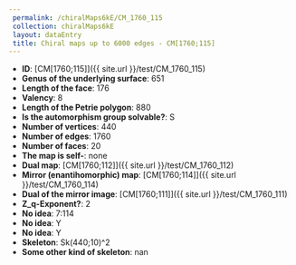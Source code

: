 ```yaml
--- 
 permalink: /chiralMaps6kE/CM_1760_115 
 collection: chiralMaps6kE
 layout: dataEntry
 title: Chiral maps up to 6000 edges - CM[1760;115]
---
```


- **ID**: [CM[1760;115]]({{ site.url }}/test/CM_1760_115)
- **Genus of the underlying surface**: 651
- **Length of the face**: 176
- **Valency**: 8
- **Length of the Petrie polygon**: 880
- **Is the automorphism group solvable?**: S
- **Number of vertices**: 440
- **Number of edges**: 1760
- **Number of faces**: 20
- **The map is self-**: none
- **Dual map**: [CM[1760;112]]({{ site.url }}/test/CM_1760_112)
- **Mirror (enantihomorphic) map**: [CM[1760;114]]({{ site.url }}/test/CM_1760_114)
- **Dual of the mirror image**: [CM[1760;111]]({{ site.url }}/test/CM_1760_111)
- **Z_q-Exponent?**: 2
- **No idea**:  7:114
- **No idea**: Y
- **No idea**: Y
- **Skeleton**: Sk(440;10)^2
- **Some other kind of skeleton**: nan
